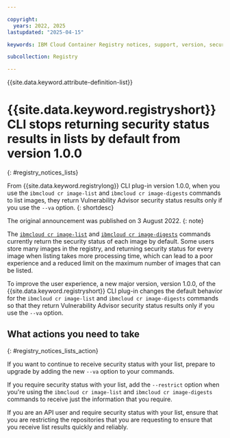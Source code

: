 ```yaml
---

copyright:
  years: 2022, 2025
lastupdated: "2025-04-15"

keywords: IBM Cloud Container Registry notices, support, version, security status, lists

subcollection: Registry

---
```


{{site.data.keyword.attribute-definition-list}}

# {{site.data.keyword.registryshort}} CLI stops returning security status results in lists by default from version 1.0.0
{: #registry_notices_lists}

From {{site.data.keyword.registrylong}} CLI plug-in version 1.0.0, when you use the `ibmcloud cr image-list` and `ibmcloud cr image-digests` commands to list images, they return Vulnerability Advisor security status results only if you use the `--va` option.
{: shortdesc}

The original announcement was published on 3 August 2022.
{: note}

The [`ibmcloud cr image-list`](/docs/Registry?topic=Registry-containerregcli#bx_cr_image_list) and [`ibmcloud cr image-digests`](/docs/Registry?topic=Registry-containerregcli#bx_cr_image_digests) commands currently return the security status of each image by default. Some users store many images in the registry, and returning security status for every image when listing takes more processing time, which can lead to a poor experience and a reduced limit on the maximum number of images that can be listed.

To improve the user experience, a new major version, version 1.0.0, of the {{site.data.keyword.registryshort}} CLI plug-in changes the default behavior for the `ibmcloud cr image-list` and `ibmcloud cr image-digests` commands so that they return Vulnerability Advisor security status results only if you use the `--va` option.

## What actions you need to take
{: #registry_notices_lists_action}

If you want to continue to receive security status with your list, prepare to upgrade by adding the new `--va` option to your commands.

If you require security status with your list, add the `--restrict` option when you're using the `ibmcloud cr image-list` and `ibmcloud cr image-digests` commands to receive just the information that you require.

If you are an API user and require security status with your list, ensure that you are restricting the repositories that you are requesting to ensure that you receive list results quickly and reliably.
